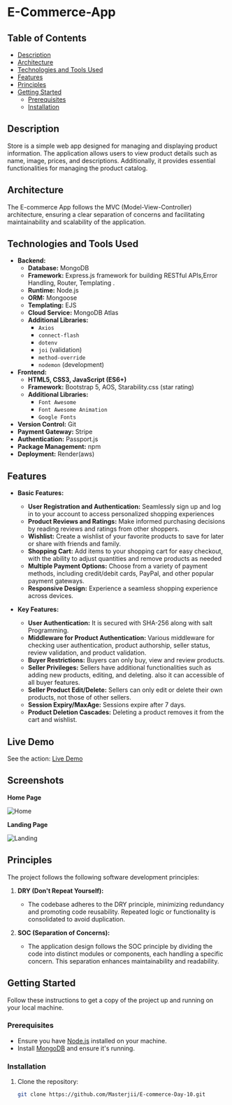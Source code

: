 # E-Commerce-App

## Table of Contents

  - [Description](#description)
  - [Architecture](#architecture)
  - [Technologies and Tools Used](#technologies-and-tools-used)
  - [Features](#features)
  - [Principles](#principles)
  - [Getting Started](#getting-started)
    - [Prerequisites](#prerequisites)
    - [Installation](#installation)

## Description

Store is a simple web app designed for managing and displaying product information. The application allows users to view product details such as name, image, prices, and descriptions. Additionally, it provides essential functionalities for managing the product catalog.

## Architecture

The E-commerce App follows the MVC (Model-View-Controller) architecture, ensuring a clear separation of concerns and facilitating maintainability and scalability of the application.

## Technologies and Tools Used

* **Backend:**
    * **Database:** MongoDB
    * **Framework:** Express.js framework for building RESTful APIs,Error Handling, Router, Templating .
    * **Runtime:** Node.js
    * **ORM:** Mongoose
    * **Templating:** EJS
    * **Cloud Service:** MongoDB Atlas
    * **Additional Libraries:**
        * `Axios`
        * `connect-flash`
        * `dotenv`
        * `joi` (validation)
        * `method-override`
        * `nodemon` (development)
* **Frontend:**
    * **HTML5, CSS3, JavaScript (ES6+)**
    * **Framework:**  Bootstrap 5, AOS, Starability.css (star rating)
    * **Additional Libraries:**
        * `Font Awesome`
        * `Font Awesome Animation`
        * `Google Fonts`
* **Version Control:** Git
* **Payment Gateway:** Stripe
* **Authentication:** Passport.js
* **Package Management:** npm
* **Deployment:** Render(aws)

## Features
* **Basic Features:**
    * **User Registration and Authentication:** Seamlessly sign up and log in to your account to access personalized shopping experiences 
    * **Product Reviews and Ratings:** Make informed purchasing decisions by reading reviews and ratings from other shoppers.
    * **Wishlist:** Create a wishlist of your favorite products to save for later or share with friends and family.
    * **Shopping Cart:** Add items to your shopping cart for easy checkout, with the ability to adjust quantities and remove products as needed
    * **Multiple Payment Options:** Choose from a variety of payment methods, including credit/debit cards, PayPal, and other popular payment gateways.
    * **Responsive Design:** Experience a seamless shopping experience across devices.
    
* **Key Features:**
    * **User Authentication:**  It is secured with SHA-256 along with salt Programming.
    * **Middleware for Product Authentication:**  Various middleware for checking user authentication, product authorship, seller status, review validation, and product validation.
    * **Buyer Restrictions:**  Buyers can only buy, view and review products.
    * **Seller Privileges:** Sellers have additional functionalities such as adding new products, editing, and deleting. also it can accessible of all buyer features.
    * **Seller Product Edit/Delete:** Sellers can only edit or delete their own products, not those of other sellers.
    * **Session Expiry/MaxAge:**  Sessions expire after 7 days.
    * **Product Deletion Cascades:** Deleting a product removes it from the cart and wishlist.
    
## Live Demo

See the action: [Live Demo](https://shop-he5h.onrender.com)

## Screenshots

**Home Page**

![Home](https://github.com/Masterjii/E-commerce-Day-10/assets/122020633/5c5ce769-b561-44dd-8a47-a453bb4d0e08)


**Landing Page**

![Landing](https://github.com/Masterjii/E-commerce-Day-10/assets/122020633/0966035b-a506-4a1e-a4f4-ef45147594b1)

## Principles

The project follows the following software development principles:

1. **DRY (Don't Repeat Yourself):**
   - The codebase adheres to the DRY principle, minimizing redundancy and promoting code reusability. Repeated logic or functionality is consolidated to avoid duplication.

2. **SOC (Separation of Concerns):**
   - The application design follows the SOC principle by dividing the code into distinct modules or components, each handling a specific concern. This separation enhances maintainability and readability.

## Getting Started

Follow these instructions to get a copy of the project up and running on your local machine.

### Prerequisites

- Ensure you have [Node.js](https://nodejs.org/) installed on your machine.
- Install [MongoDB](https://www.mongodb.com/try/download/community) and ensure it's running.

### Installation

1. Clone the repository:

   ```bash
   git clone https://github.com/Masterjii/E-commerce-Day-10.git
